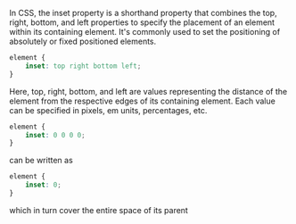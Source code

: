 In CSS, the inset property is a shorthand property that combines the top, right, bottom, and left properties to specify the placement of an element within its containing element. It's commonly used to set the positioning of absolutely or fixed positioned elements.

```css
element {
	inset: top right bottom left;
}
```

Here, top, right, bottom, and left are values representing the distance of the element from the respective edges of its containing element. Each value can be specified in pixels, em units, percentages, etc.

```css
element {
	inset: 0 0 0 0;
}
```

can be written as

```css
element {
	inset: 0;
}
```

which in turn cover the entire space of its parent
